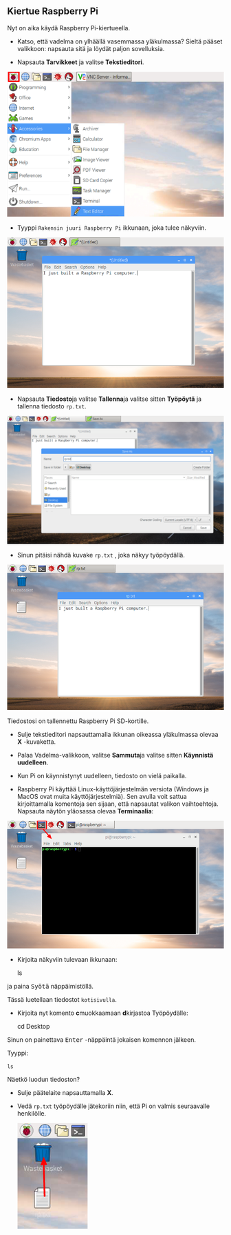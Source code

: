 ## Kiertue Raspberry Pi

Nyt on aika käydä Raspberry Pi-kiertueella.

+ Katso, että vadelma on ylhäällä vasemmassa yläkulmassa? Sieltä pääset valikkoon: napsauta sitä ja löydät paljon sovelluksia.

+ Napsauta **Tarvikkeet** ja valitse **Tekstieditori**.

![kuvakaappaus](images/pi-accessories.png)

+ Tyyppi `Rakensin juuri Raspberry Pi` ikkunaan, joka tulee näkyviin.

![kuvakaappaus](images/pi-text-editor.png)

+ Napsauta **Tiedosto**ja valitse **Tallenna**ja valitse sitten **Työpöytä** ja tallenna tiedosto `rp.txt`.

![kuvakaappaus](images/pi-save.png)

+ Sinun pitäisi nähdä kuvake `rp.txt` , joka näkyy työpöydällä.

![kuvakaappaus](images/pi-saved.png)

Tiedostosi on tallennettu Raspberry Pi SD-kortille.

+ Sulje tekstieditori napsauttamalla ikkunan oikeassa yläkulmassa olevaa **X** -kuvaketta.

+ Palaa Vadelma-valikkoon, valitse **Sammuta**ja valitse sitten **Käynnistä uudelleen**.

+ Kun Pi on käynnistynyt uudelleen, tiedosto on vielä paikalla.

+ Raspberry Pi käyttää Linux-käyttöjärjestelmän versiota (Windows ja MacOS ovat muita käyttöjärjestelmiä). Sen avulla voit sattua kirjoittamalla komentoja sen sijaan, että napsautat valikon vaihtoehtoja. Napsauta näytön yläosassa olevaa **Terminaalia**:

![kuvakaappaus](images/pi-command-prompt.png)

+ Kirjoita näkyviin tulevaan ikkunaan:

    ls
    

ja paina <kbd>Syötä</kbd> näppäimistöllä.

Tässä luetellaan tiedostot `kotisivulla`.

+ Kirjoita nyt komento **c**muokkaamaan **d**kirjastoa Työpöydälle:

    cd Desktop
    

Sinun on painettava <kbd>Enter</kbd> -näppäintä jokaisen komennon jälkeen.

Tyyppi:

    ls
    

Näetkö luodun tiedoston?

+ Sulje päätelaite napsauttamalla **X**.

+ Vedä `rp.txt` työpöydälle jätekoriin niin, että Pi on valmis seuraavalle henkilölle.
    
    ![kuvakaappaus](images/pi-waste.png)